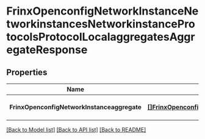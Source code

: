 # FrinxOpenconfigNetworkInstanceNetworkinstancesNetworkinstanceProtocolsProtocolLocalaggregatesAggregateResponse

## Properties
Name | Type | Description | Notes
------------ | ------------- | ------------- | -------------
**FrinxOpenconfigNetworkInstanceaggregate** | [**[]FrinxOpenconfigNetworkInstanceNetworkinstancesNetworkinstanceProtocolsProtocolLocalaggregatesAggregate**](frinx.openconfig.network.instance.networkinstances.networkinstance.protocols.protocol.localaggregates.Aggregate.md) |  | [optional] [default to null]

[[Back to Model list]](../README.md#documentation-for-models) [[Back to API list]](../README.md#documentation-for-api-endpoints) [[Back to README]](../README.md)


